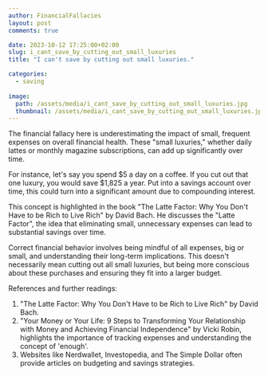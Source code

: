 ```yaml
---
author: FinancialFallacies
layout: post
comments: true

date: 2023-10-12 17:25:00+02:00  
slug: i_cant_save_by_cutting_out_small_luxuries
title: "I can't save by cutting out small luxuries."

categories:
  - saving
  
image:
  path: /assets/media/i_cant_save_by_cutting_out_small_luxuries.jpg
  thumbnail: /assets/media/i_cant_save_by_cutting_out_small_luxuries.jpg
---
```


The financial fallacy here is underestimating the impact of small, frequent expenses on overall financial health. These "small luxuries," whether daily lattes or monthly magazine subscriptions, can add up significantly over time.

For instance, let's say you spend $5 a day on a coffee. If you cut out that one luxury, you would save $1,825 a year. Put into a savings account over time, this could turn into a significant amount due to compounding interest.

This concept is highlighted in the book "The Latte Factor: Why You Don't Have to be Rich to Live Rich" by David Bach. He discusses the "Latte Factor", the idea that eliminating small, unnecessary expenses can lead to substantial savings over time.

Correct financial behavior involves being mindful of all expenses, big or small, and understanding their long-term implications. This doesn't necessarily mean cutting out all small luxuries, but being more conscious about these purchases and ensuring they fit into a larger budget.

References and further readings:
1. "The Latte Factor: Why You Don't Have to be Rich to Live Rich" by David Bach.
2. "Your Money or Your Life: 9 Steps to Transforming Your Relationship with Money and Achieving Financial Independence" by Vicki Robin, highlights the importance of tracking expenses and understanding the concept of 'enough'.
3. Websites like Nerdwallet, Investopedia, and The Simple Dollar often provide articles on budgeting and savings strategies.
